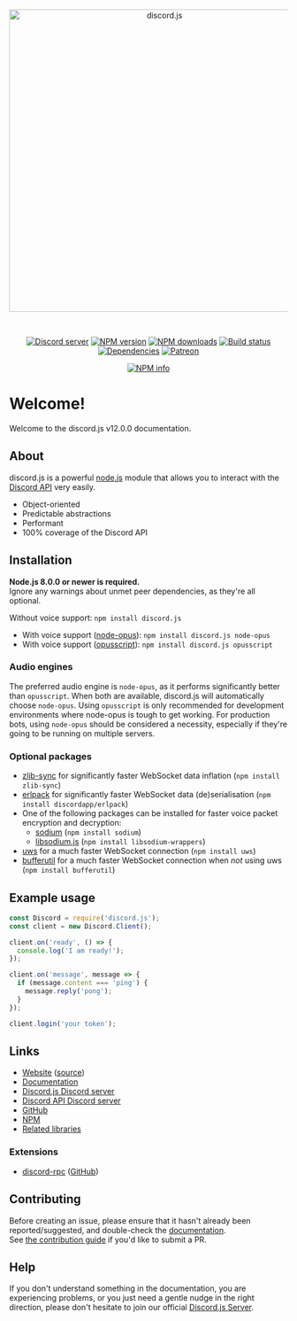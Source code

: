 <div align="center">
  <br />
  <p>
    <a href="https://discord.js.org"><img src="https://discord.js.org/static/logo.svg" width="546" alt="discord.js" /></a>
  </p>
  <br />
  <p>
    <a href="https://discord.gg/bRCvFy9"><img src="https://discordapp.com/api/guilds/222078108977594368/embed.png" alt="Discord server" /></a>
    <a href="https://www.npmjs.com/package/discord.js"><img src="https://img.shields.io/npm/v/discord.js.svg?maxAge=3600" alt="NPM version" /></a>
    <a href="https://www.npmjs.com/package/discord.js"><img src="https://img.shields.io/npm/dt/discord.js.svg?maxAge=3600" alt="NPM downloads" /></a>
    <a href="https://travis-ci.org/hydrabolt/discord.js"><img src="https://travis-ci.org/hydrabolt/discord.js.svg" alt="Build status" /></a>
    <a href="https://david-dm.org/hydrabolt/discord.js"><img src="https://img.shields.io/david/hydrabolt/discord.js.svg?maxAge=3600" alt="Dependencies" /></a>
    <a href="https://www.patreon.com/discordjs"><img src="https://img.shields.io/badge/donate-patreon-F96854.svg" alt="Patreon" /></a>
  </p>
  <p>
    <a href="https://nodei.co/npm/discord.js/"><img src="https://nodei.co/npm/discord.js.png?downloads=true&stars=true" alt="NPM info" /></a>
  </p>
</div>

# Welcome!
Welcome to the discord.js v12.0.0 documentation.

## About
discord.js is a powerful [node.js](https://nodejs.org) module that allows you to interact with the
[Discord API](https://discordapp.com/developers/docs/intro) very easily.

- Object-oriented
- Predictable abstractions
- Performant
- 100% coverage of the Discord API

## Installation
**Node.js 8.0.0 or newer is required.**  
Ignore any warnings about unmet peer dependencies, as they're all optional.

Without voice support: `npm install discord.js`  
- With voice support ([node-opus](https://www.npmjs.com/package/node-opus)): `npm install discord.js node-opus`  
- With voice support ([opusscript](https://www.npmjs.com/package/opusscript)): `npm install discord.js opusscript`

### Audio engines
The preferred audio engine is `node-opus`, as it performs significantly better than `opusscript`. When both are available, discord.js will automatically choose `node-opus`.
Using `opusscript` is only recommended for development environments where node-opus is tough to get working.
For production bots, using `node-opus` should be considered a necessity, especially if they're going to be running on multiple servers.

### Optional packages
- [zlib-sync](https://www.npmjs.com/package/zlib-sync) for significantly faster WebSocket data inflation (`npm install zlib-sync`) 
- [erlpack](https://github.com/discordapp/erlpack) for significantly faster WebSocket data (de)serialisation (`npm install discordapp/erlpack`)
- One of the following packages can be installed for faster voice packet encryption and decryption:
    - [sodium](https://www.npmjs.com/package/sodium) (`npm install sodium`)
    - [libsodium.js](https://www.npmjs.com/package/libsodium-wrappers) (`npm install libsodium-wrappers`)
- [uws](https://www.npmjs.com/package/uws) for a much faster WebSocket connection (`npm install uws`)
- [bufferutil](https://www.npmjs.com/package/bufferutil) for a much faster WebSocket connection when *not* using uws (`npm install bufferutil`)

## Example usage
```js
const Discord = require('discord.js');
const client = new Discord.Client();

client.on('ready', () => {
  console.log('I am ready!');
});

client.on('message', message => {
  if (message.content === 'ping') {
    message.reply('pong');
  }
});

client.login('your token');
```

## Links
* [Website](https://discord.js.org/) ([source](https://github.com/hydrabolt/discord.js-site))
* [Documentation](https://discord.js.org/#/docs)
* [Discord.js Discord server](https://discord.gg/bRCvFy9)
* [Discord API Discord server](https://discord.gg/discord-api)
* [GitHub](https://github.com/hydrabolt/discord.js)
* [NPM](https://www.npmjs.com/package/discord.js)
* [Related libraries](https://discordapi.com/unofficial/libs.html)

### Extensions
* [discord-rpc](https://www.npmjs.com/package/discord-rpc) ([GitHub](https://github.com/devsnek/discord-rpc))

## Contributing
Before creating an issue, please ensure that it hasn't already been reported/suggested, and double-check the
[documentation](https://discord.js.org/#/docs).  
See [the contribution guide](https://github.com/hydrabolt/discord.js/blob/master/.github/CONTRIBUTING.md) if you'd like to submit a PR.

## Help
If you don't understand something in the documentation, you are experiencing problems, or you just need a gentle
nudge in the right direction, please don't hesitate to join our official [Discord.js Server](https://discord.gg/bRCvFy9).
